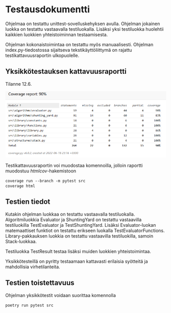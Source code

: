 # Testausdokumentti

Ohjelmaa on testattu unittest-sovelluskehyksen avulla. Ohjelman jokainen luokka on testattu vastaavalla testiluokalla. Lisäksi yksi testiluokka huolehtii kaikkien luokkien yhteistoiminnan testaamisesta.

Ohjelman kokonaistoimintaa on testattu myös manuaalisesti. Ohjelman index.py-tiedostossa sijaitseva tekstikäyttöliittymä on rajattu testikattavuusraportin ulkopuolelle.

## Yksikkötestauksen kattavuusraportti
Tilanne 12.6.

![Testikattavuus](/dokumentaatio/kuvat/testikattavuus.png)

Testikattavuusraportin voi muodostaa komennoilla, jolloin raportti muodostuu *htmlcov*-hakemistoon
```
coverage run --branch -m pytest src
coverage html
```

## Testien tiedot

Kutakin ohjelman luokkaa on testattu vastaavalla testiluokalla. Algoritmiluokkia Evaluator ja ShuntingYard on testattu vastaavilla testiluokilla TestEvaluator ja TestShuntingYard. Lisäksi Evaluator-luokan matemaattiset funktiot on testattu erikseen luokalla TestEvaluatorFunctions. Library-pakkauksen luokkia on testattu vastaavilla testiluokilla, samoin Stack-luokkaa.

Testiluokka TestResult testaa lisäksi muiden luokkien yhteistoimintaa.

Yksikkötesteillä on pyritty testaamaan kattavasti erilaisia syötteitä ja mahdollisia virhetilanteita.

## Testien toistettavuus

Ohjelman yksikkötestit voidaan suorittaa komennolla
```
poetry run pytest src
```


